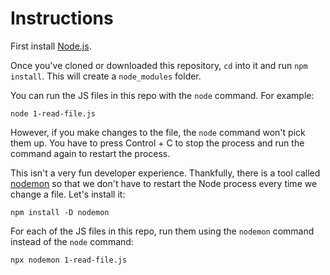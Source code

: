 # Instructions

First install [Node.js](https://nodejs.org/).

Once you've cloned or downloaded this repository, `cd` into it and run `npm install`. This will create a `node_modules` folder.

You can run the JS files in this repo with the `node` command. For example:

```
node 1-read-file.js
```

However, if you make changes to the file, the `node` command won't pick them up. You have to press Control + C to stop the process and run the command again to restart the process.

This isn't a very fun developer experience. Thankfully, there is a tool called [nodemon](https://nodemon.io/) so that we don't have to restart the Node process every time we change a file. Let's install it:

```
npm install -D nodemon
```

For each of the JS files in this repo, run them using the `nodemon` command instead of the `node` command:

```
npx nodemon 1-read-file.js
```
